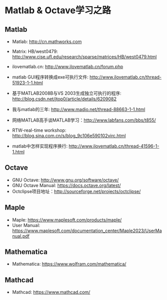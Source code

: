 # Matlab & Octave学习之路

## Matlab

* Matlab: <http://cn.mathworks.com>

* Matrix: HB/west0479: <http://www.cise.ufl.edu/research/sparse/matrices/HB/west0479.html>
* ilovematlab.cn: <http://www.ilovematlab.cn/forum.php>

* matlab GUI程序转换成exe可执行文件: <http://www.ilovematlab.cn/thread-51923-1-1.html>
* 基于MATLAB2008B与VS 2003生成独立可执行的程序: <http://blog.csdn.net/jtop0/article/details/6209082>
* 我与matlab的三年: <http://www.madio.net/thread-88663-1-1.html>
* 网络MATLAB高手谈MATLAB学习：<http://www.labfans.com/bbs/t855/>
* RTW-real-time workshop: <http://blog.sina.com.cn/s/blog_9c106e590102virc.html>
* matlab中怎样实现程序换行: <http://www.ilovematlab.cn/thread-41596-1-1.html>

## Octave

* GNU Octave: <http://www.gnu.org/software/octave/>
* GNU Octave Manual: <https://docs.octave.org/latest/>
* Octclipse项目地址：<http://sourceforge.net/projects/octclipse/>

## Maple

* Maple: <https://www.maplesoft.com/products/maple/>
* User Manual: <https://www.maplesoft.com/documentation_center/Maple2023/UserManual.pdf>

## Mathematica

* Mathematica: <https://www.wolfram.com/mathematica/>

## Mathcad

* Mathcad: <https://www.mathcad.com/>
